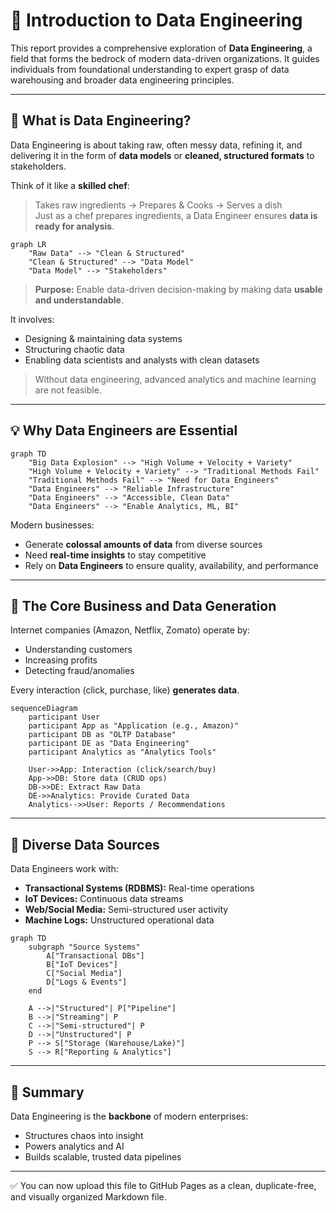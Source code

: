 # 🚀 Introduction to Data Engineering

This report provides a comprehensive exploration of **Data Engineering**, a field that forms the bedrock of modern data-driven organizations. It guides individuals from foundational understanding to expert grasp of data warehousing and broader data engineering principles.

---

## 🧠 What is Data Engineering?

Data Engineering is about taking raw, often messy data, refining it, and delivering it in the form of **data models** or **cleaned, structured formats** to stakeholders.

Think of it like a **skilled chef**:
> Takes raw ingredients → Prepares & Cooks → Serves a dish  
> Just as a chef prepares ingredients, a Data Engineer ensures **data is ready for analysis**.

```mermaid
graph LR
    "Raw Data" --> "Clean & Structured"
    "Clean & Structured" --> "Data Model"
    "Data Model" --> "Stakeholders"
```

> **Purpose:** Enable data-driven decision-making by making data **usable and understandable**.

It involves:
- Designing & maintaining data systems
- Structuring chaotic data
- Enabling data scientists and analysts with clean datasets

> Without data engineering, advanced analytics and machine learning are not feasible.

---

## 💡 Why Data Engineers are Essential

```mermaid
graph TD
    "Big Data Explosion" --> "High Volume + Velocity + Variety"
    "High Volume + Velocity + Variety" --> "Traditional Methods Fail"
    "Traditional Methods Fail" --> "Need for Data Engineers"
    "Data Engineers" --> "Reliable Infrastructure"
    "Data Engineers" --> "Accessible, Clean Data"
    "Data Engineers" --> "Enable Analytics, ML, BI"
```

Modern businesses:
- Generate **colossal amounts of data** from diverse sources
- Need **real-time insights** to stay competitive
- Rely on **Data Engineers** to ensure quality, availability, and performance

---

## 🏢 The Core Business and Data Generation

Internet companies (Amazon, Netflix, Zomato) operate by:
- Understanding customers
- Increasing profits
- Detecting fraud/anomalies

Every interaction (click, purchase, like) **generates data**.

```mermaid
sequenceDiagram
    participant User
    participant App as "Application (e.g., Amazon)"
    participant DB as "OLTP Database"
    participant DE as "Data Engineering"
    participant Analytics as "Analytics Tools"

    User->>App: Interaction (click/search/buy)
    App->>DB: Store data (CRUD ops)
    DB->>DE: Extract Raw Data
    DE->>Analytics: Provide Curated Data
    Analytics-->>User: Reports / Recommendations
```

---

## 🔗 Diverse Data Sources

Data Engineers work with:

- **Transactional Systems (RDBMS):** Real-time operations  
- **IoT Devices:** Continuous data streams  
- **Web/Social Media:** Semi-structured user activity  
- **Machine Logs:** Unstructured operational data  

```mermaid
graph TD
    subgraph "Source Systems"
        A["Transactional DBs"]
        B["IoT Devices"]
        C["Social Media"]
        D["Logs & Events"]
    end

    A -->|"Structured"| P["Pipeline"]
    B -->|"Streaming"| P
    C -->|"Semi-structured"| P
    D -->|"Unstructured"| P
    P --> S["Storage (Warehouse/Lake)"]
    S --> R["Reporting & Analytics"]
```

---

## 🧭 Summary

Data Engineering is the **backbone** of modern enterprises:
- Structures chaos into insight
- Powers analytics and AI
- Builds scalable, trusted data pipelines

---

✅ You can now upload this file to GitHub Pages as a clean, duplicate-free, and visually organized Markdown file.
